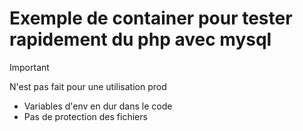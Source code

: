 # Exemple de container pour tester rapidement du php avec mysql

> [!IMPORTANT]
> N'est pas fait pour une utilisation prod
> - Variables d'env en dur dans le code
> - Pas de protection des fichiers
